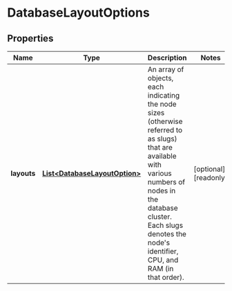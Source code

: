 

# DatabaseLayoutOptions


## Properties

| Name | Type | Description | Notes |
|------------ | ------------- | ------------- | -------------|
|**layouts** | [**List&lt;DatabaseLayoutOption&gt;**](DatabaseLayoutOption.md) | An array of objects, each indicating the node sizes (otherwise referred to as slugs) that are available with various numbers of nodes in the database cluster. Each slugs denotes the node&#39;s identifier, CPU, and RAM (in that order). |  [optional] [readonly] |



